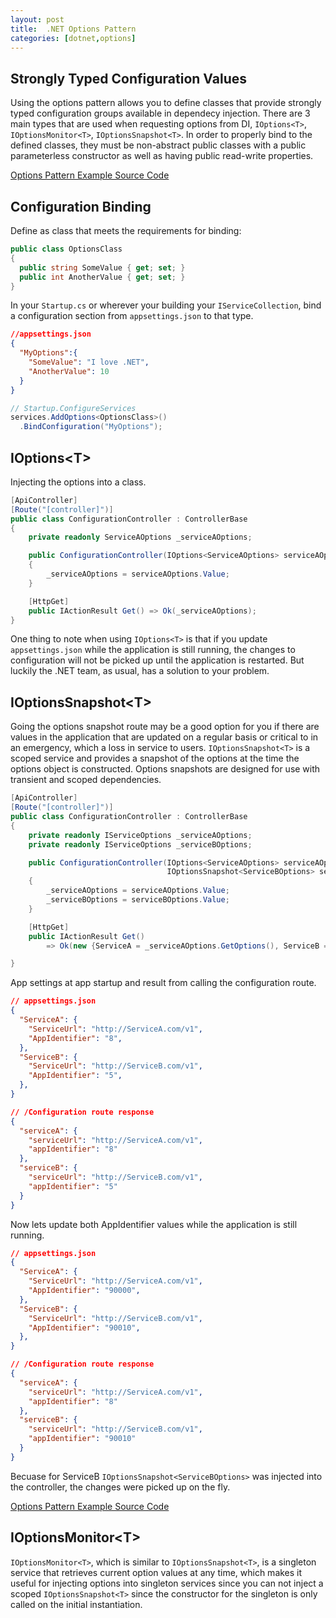 ```yaml
---
layout: post
title:  .NET Options Pattern
categories: [dotnet,options]
---
```


## Strongly Typed Configuration Values

Using the options pattern allows you to define classes that provide strongly typed configuration groups available in dependecy injection. There are 3 main types that are used when requesting options from DI, `IOptions<T>`,` IOptionsMonitor<T>`, `IOptionsSnapshot<T>`. In order to properly bind to the defined classes, they must be non-abstract public classes with a public parameterless constructor as well as having public read-write properties.

[Options Pattern Example Source Code](https://github.com/mroberts91/OptionsPatternExample)

## Configuration Binding
Define as class that meets the requirements for binding:
```csharp
public class OptionsClass
{
  public string SomeValue { get; set; }
  public int AnotherValue { get; set; }
}
```

In your `Startup.cs` or wherever your building your `IServiceCollection`, bind a configuration section from `appsettings.json` to that type.
```json
//appsettings.json
{
  "MyOptions":{
    "SomeValue": "I love .NET",
    "AnotherValue": 10
  }
}
```
```csharp
// Startup.ConfigureServices
services.AddOptions<OptionsClass>()
  .BindConfiguration("MyOptions");
```

## IOptions\<T>
Injecting the options into a class.
```csharp
[ApiController]
[Route("[controller]")]
public class ConfigurationController : ControllerBase
{
    private readonly ServiceAOptions _serviceAOptions;

    public ConfigurationController(IOptions<ServiceAOptions> serviceAOptions)
    {
        _serviceAOptions = serviceAOptions.Value;
    }

    [HttpGet]
    public IActionResult Get() => Ok(_serviceAOptions);
}
```

One thing to note when using `IOptions<T>` is that if you update `appsettings.json` while the application is still running, the changes to configuration will not be picked up until the application is restarted. But luckily the .NET team, as usual, has a solution to your problem.
  
## IOptionsSnapshot\<T>
Going the options snapshot route may be a good option for you if there are values in the application that are updated on a regular basis or critical to in an emergency, which a loss in service to users. `IOptionsSnapshot<T>` is a scoped service and provides a snapshot of the options at the time the options object is constructed. Options snapshots are designed for use with transient and scoped dependencies.
```csharp
[ApiController]
[Route("[controller]")]
public class ConfigurationController : ControllerBase
{
    private readonly IServiceOptions _serviceAOptions;
    private readonly IServiceOptions _serviceBOptions;

    public ConfigurationController(IOptions<ServiceAOptions> serviceAOptions,
                                   IOptionsSnapshot<ServiceBOptions> serviceBOptions)
    {
        _serviceAOptions = serviceAOptions.Value;
        _serviceBOptions = serviceBOptions.Value;
    }

    [HttpGet]
    public IActionResult Get()
        => Ok(new {ServiceA = _serviceAOptions.GetOptions(), ServiceB = _serviceBOptions.GetOptions());

}
```
App settings at app startup and result from calling the configuration route.
```json
// appsettings.json
{
  "ServiceA": {
    "ServiceUrl": "http://ServiceA.com/v1",
    "AppIdentifier": "8",
  },
  "ServiceB": {
    "ServiceUrl": "http://ServiceB.com/v1",
    "AppIdentifier": "5",
  },
}
```
```json
// /Configuration route response
{
  "serviceA": {
    "serviceUrl": "http://ServiceA.com/v1",
    "appIdentifier": "8"
  },
  "serviceB": {
    "serviceUrl": "http://ServiceB.com/v1",
    "appIdentifier": "5"
  }
}
```

Now lets update both AppIdentifier values while the application is still running.
```json
// appsettings.json
{
  "ServiceA": {
    "ServiceUrl": "http://ServiceA.com/v1",
    "AppIdentifier": "90000",
  },
  "ServiceB": {
    "ServiceUrl": "http://ServiceB.com/v1",
    "AppIdentifier": "90010",
  },
}
```
```json
// /Configuration route response
{
  "serviceA": {
    "serviceUrl": "http://ServiceA.com/v1",
    "appIdentifier": "8"
  },
  "serviceB": {
    "serviceUrl": "http://ServiceB.com/v1",
    "appIdentifier": "90010"
  }
}
```

Becuase for ServiceB `IOptionsSnapshot<ServiceBOptions>` was injected into the controller, the changes were picked up on the fly.

[Options Pattern Example Source Code](https://github.com/mroberts91/OptionsPatternExample)

## IOptionsMonitor\<T>
`IOptionsMonitor<T>`, which is similar to `IOptionsSnapshot<T>`, is a singleton service that retrieves current option values at any time, which makes it useful for injecting options into singleton services since you can not inject a scoped `IOptionsSnapshot<T>` since the constructor for the singleton is only called on the initial instantiation.
